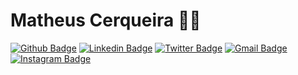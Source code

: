# Matheus Cerqueira :man_technologist:

[![Github Badge](https://img.shields.io/badge/-Github-000?style=flat-square&logo=Github&logoColor=white&link=https://github.com/CerqueiraMatheus)](https://github.com/cerqueiramatheus)
[![Linkedin Badge](https://img.shields.io/badge/-LinkedIn-blue?style=flat-square&logo=Linkedin&logoColor=white&link=https://www.linkedin.com/in/matheus-cerqueir/)](https://www.linkedin.com/in/matheus-cerqueir/)
[![Twitter Badge](https://img.shields.io/badge/-Twitter-1ca0f1?style=flat-square&labelColor=1ca0f1&logo=twitter&logoColor=white&link=https://twitter.com/lgdbittencourt)](https://twitter.com/matheuscerqra)
[![Gmail Badge](https://img.shields.io/badge/-Gmail-c14438?style=flat-square&logo=Gmail&logoColor=white&link=mailto:matheus.crqra@gmail.com)](mailto:matheus.crqra@gmail.com)
[![Instagram Badge](https://img.shields.io/badge/-Instagram-C13584?style=flat-square&labelColor=C13584&logo=instagram&logoColor=white&link=https://www.instagram.com/matheuscerqra/)](https://www.instagram.com/matheuscerqra/)
